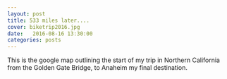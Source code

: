```yaml
---
layout: post
title: 533 miles later....
cover: biketrip2016.jpg
date:   2016-08-16 13:30:00
categories: posts
---
```



This is the google map outlining the start of my trip in Northern California from the Golden Gate Bridge, to Anaheim my final destination.
